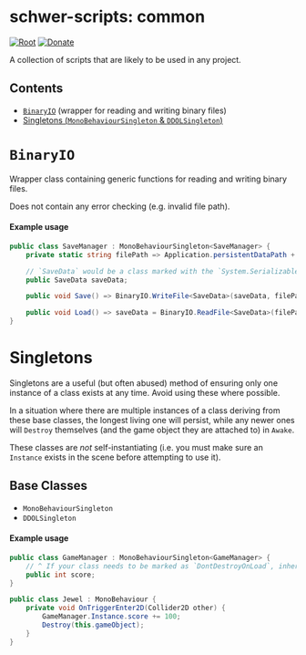 # schwer-scripts: common
[![Root](https://img.shields.io/badge/Root-schwer--scripts-0366D6.svg)](/../../) [![Donate](https://img.shields.io/badge/Donate-PayPal-brightgreen.svg)](https://www.paypal.com/donate?hosted_button_id=NYFKAS24D4MJS)

A collection of scripts that are likely to be used in any project.

## Contents
* [`BinaryIO`](#BinaryIO) (wrapper for reading and writing binary files)
* [Singletons (`MonoBehaviourSingleton` & `DDOLSingleton`)](#Singletons)

# `BinaryIO`
Wrapper class containing generic functions for reading and writing binary files.

Does not contain any error checking (e.g. invalid file path).

#### Example usage
```cs
public class SaveManager : MonoBehaviourSingleton<SaveManager> {
    private static string filePath => Application.persistentDataPath + "/save.dat";

    // `SaveData` would be a class marked with the `System.Serializable` attribute.
    public SaveData saveData;

    public void Save() => BinaryIO.WriteFile<SaveData>(saveData, filePath);

    public void Load() => saveData = BinaryIO.ReadFile<SaveData>(filePath);
}
```

# Singletons
Singletons are a useful (but often abused) method of ensuring only one instance of a class exists at any time. Avoid using these where possible.

In a situation where there are multiple instances of a class deriving from these base classes, the longest living one will persist, while any newer ones will `Destroy` themselves (and the game object they are attached to) in `Awake`.

These classes are *not* self-instantiating (i.e. you must make sure an `Instance` exists in the scene before attempting to use it).
## Base Classes
* `MonoBehaviourSingleton`
* `DDOLSingleton`
#### Example usage
```cs
public class GameManager : MonoBehaviourSingleton<GameManager> {
    // ^ If your class needs to be marked as `DontDestroyOnLoad`, inherit from `DDOLSingleton` instead.
    public int score;
}
```
```cs
public class Jewel : MonoBehaviour {
    private void OnTriggerEnter2D(Collider2D other) {
        GameManager.Instance.score += 100;
        Destroy(this.gameObject);
    }
}
```
